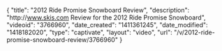 {
    "title": "2012 Ride Promise Snowboard Review",
    "description": "http:\/\/www.skis.com Review for the 2012 Ride Promise Snowboard",
    "videoid": "3766960",
    "date_created": "1411361245",
    "date_modified": "1418182020",
    "type": "captivate",
    "layout": "video",
    "url": "\/v\/2012-ride-promise-snowboard-review\/3766960"
}